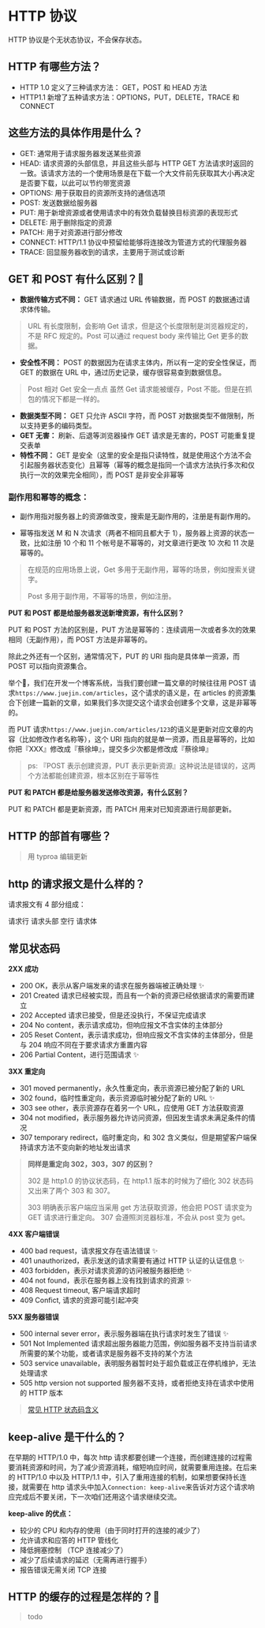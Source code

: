 # HTTP 协议

HTTP 协议是个无状态协议，不会保存状态。

## HTTP 有哪些方法？

- HTTP 1.0 定义了三种请求方法： GET，POST 和 HEAD 方法
- HTTP1.1 新增了五种请求方法：OPTIONS，PUT，DELETE，TRACE 和 CONNECT

## 这些方法的具体作用是什么？

- GET: 通常用于请求服务器发送某些资源
- HEAD: 请求资源的头部信息，并且这些头部与 HTTP GET 方法请求时返回的一致。该请求方法的一个使用场景是在下载一个大文件前先获取其大小再决定是否要下载，以此可以节约带宽资源
- OPTIONS: 用于获取目的资源所支持的通信选项
- POST: 发送数据给服务器
- PUT: 用于新增资源或者使用请求中的有效负载替换目标资源的表现形式
- DELETE: 用于删除指定的资源
- PATCH: 用于对资源进行部分修改
- CONNECT: HTTP/1.1 协议中预留给能够将连接改为管道方式的代理服务器
- TRACE: 回显服务器收到的请求，主要用于测试或诊断

## GET 和 POST 有什么区别？🌟

- **数据传输方式不同：** GET 请求通过 URL 传输数据，而 POST 的数据通过请求体传输。
> URL 有长度限制，会影响 Get 请求，但是这个长度限制是浏览器规定的，不是 RFC 规定的。Post 可以通过 request body 来传输比 Get 更多的数据。
- **安全性不同：** POST 的数据因为在请求主体内，所以有一定的安全性保证，而 GET 的数据在 URL 中，通过历史记录，缓存很容易查到数据信息。
> Post 相对 Get 安全一点点 虽然 Get 请求能被缓存，Post 不能。但是在抓包的情况下都是一样的。
- **数据类型不同：** GET 只允许 ASCII 字符，而 POST 对数据类型不做限制，所以支持更多的编码类型。
- **GET 无害：** 刷新、后退等浏览器操作 GET 请求是无害的，POST 可能重复提交表单
- **特性不同：** GET 是安全（这里的安全是指只读特性，就是使用这个方法不会引起服务器状态变化）且幂等（幂等的概念是指同一个请求方法执行多次和仅执行一次的效果完全相同），而 POST 是非安全非幂等

### 副作用和幂等的概念：

- 副作用指对服务器上的资源做改变，搜索是无副作用的，注册是有副作用的。

- 幂等指发送 M 和 N 次请求（两者不相同且都大于 1），服务器上资源的状态一致，比如注册 10 个和 11 个帐号是不幂等的，对文章进行更改 10 次和 11 次是幂等的。

> 在规范的应用场景上说，Get 多用于无副作用，幂等的场景，例如搜索关键字。
> 
> Post 多用于副作用，不幂等的场景，例如注册。

**PUT 和 POST 都是给服务器发送新增资源，有什么区别？**

PUT 和 POST 方法的区别是，PUT 方法是幂等的：连续调用一次或者多次的效果相同（无副作用），而 POST 方法是非幂等的。

除此之外还有一个区别，通常情况下，PUT 的 URI 指向是具体单一资源，而 POST 可以指向资源集合。

举个🌰，我们在开发一个博客系统，当我们要创建一篇文章的时候往往用 POST 请求`https://www.juejin.com/articles`，这个请求的语义是，在 articles 的资源集合下创建一篇新的文章，如果我们多次提交这个请求会创建多个文章，这是非幂等的。

而 PUT 请求`https://www.juejin.com/articles/123`的语义是更新对应文章的内容（比如修改作者名称等），这个 URI 指向的就是单一资源，而且是幂等的，比如你把『XXX』修改成『蔡徐坤』，提交多少次都是修改成『蔡徐坤』

> ps: 『POST 表示创建资源，PUT 表示更新资源』这种说法是错误的，这两个方法都能创建资源，根本区别在于幂等性

**PUT 和 PATCH 都是给服务器发送修改资源，有什么区别？**

PUT 和 PATCH 都是更新资源，而 PATCH 用来对已知资源进行局部更新。

## HTTP 的部首有哪些？

> 用 typroa 编辑更新

## http 的请求报文是什么样的？

请求报文有 4 部分组成：

请求行
请求头部
空行
请求体

## 常见状态码

**2XX 成功**

- 200 OK，表示从客户端发来的请求在服务器端被正确处理 ✨
- 201 Created 请求已经被实现，而且有一个新的资源已经依据请求的需要而建立
- 202 Accepted 请求已接受，但是还没执行，不保证完成请求
- 204 No content，表示请求成功，但响应报文不含实体的主体部分
- 205 Reset Content，表示请求成功，但响应报文不含实体的主体部分，但是与 204 响应不同在于要求请求方重置内容
- 206 Partial Content，进行范围请求 ✨

**3XX 重定向**

- 301 moved permanently，永久性重定向，表示资源已被分配了新的 URL
- 302 found，临时性重定向，表示资源临时被分配了新的 URL ✨
- 303 see other，表示资源存在着另一个 URL，应使用 GET 方法获取资源
- 304 not modified，表示服务器允许访问资源，但因发生请求未满足条件的情况
- 307 temporary redirect，临时重定向，和 302 含义类似，但是期望客户端保持请求方法不变向新的地址发出请求

> **同样是重定向 302，303，307 的区别？**
> 
> 302 是 http1.0 的协议状态码，在 http1.1 版本的时候为了细化 302 状态码又出来了两个 303 和 307。
>
> 303 明确表示客户端应当采用 get 方法获取资源，他会把 POST 请求变为 GET 请求进行重定向。 307 会遵照浏览器标准，不会从 post 变为 get。

**4XX 客户端错误**

- 400 bad request，请求报文存在语法错误 ✨
- 401 unauthorized，表示发送的请求需要有通过 HTTP 认证的认证信息 ✨
- 403 forbidden，表示对请求资源的访问被服务器拒绝 ✨
- 404 not found，表示在服务器上没有找到请求的资源 ✨
- 408 Request timeout, 客户端请求超时
- 409 Confict, 请求的资源可能引起冲突

**5XX 服务器错误**

- 500 internal sever error，表示服务器端在执行请求时发生了错误 ✨
- 501 Not Implemented 请求超出服务器能力范围，例如服务器不支持当前请求所需要的某个功能，或者请求是服务器不支持的某个方法
- 503 service unavailable，表明服务器暂时处于超负载或正在停机维护，无法处理请求
- 505 http version not supported 服务器不支持，或者拒绝支持在请求中使用的 HTTP 版本

> [常见 HTTP 状态码含义](https://sunburst.wang/posts/2018/02/12/common-http-status-code.html)

## keep-alive 是干什么的？

在早期的 HTTP/1.0 中，每次 http 请求都要创建一个连接，而创建连接的过程需要消耗资源和时间，为了减少资源消耗，缩短响应时间，就需要重用连接。在后来的 HTTP/1.0 中以及 HTTP/1.1 中，引入了重用连接的机制，如果想要保持长连接，就需要在 http 请求头中加入`Connection: keep-alive`来告诉对方这个请求响应完成后不要关闭，下一次咱们还用这个请求继续交流。

**keep-alive 的优点：**

- 较少的 CPU 和内存的使用（由于同时打开的连接的减少了）
- 允许请求和应答的 HTTP 管线化
- 降低拥塞控制 （TCP 连接减少了）
- 减少了后续请求的延迟（无需再进行握手）
- 报告错误无需关闭 TCP 连接

## HTTP 的缓存的过程是怎样的？🌟

> todo 
